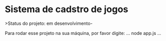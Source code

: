 <h1>Sistema de cadstro de jogos</h1>
>Status do projeto: em desenvolvimento-

Para rodar esse projeto na sua máquina, por favor digite:
...
node app.js
...
